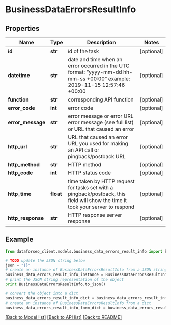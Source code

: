 # BusinessDataErrorsResultInfo


## Properties

Name | Type | Description | Notes
------------ | ------------- | ------------- | -------------
**id** | **str** | id of the task | [optional] 
**datetime** | **str** | date and time when an error occurred in the UTC format: “yyyy-mm-dd hh-mm-ss +00:00” example: 2019-11-15 12:57:46 +00:00 | [optional] 
**function** | **str** | corresponding API function | [optional] 
**error_code** | **int** | error code | [optional] 
**error_message** | **str** | error message or error URL error message (see full list) or URL that caused an error | [optional] 
**http_url** | **str** | URL that caused an error URL you used for making an API call or pingback/postback URL | [optional] 
**http_method** | **str** | HTTP method | [optional] 
**http_code** | **int** | HTTP status code | [optional] 
**http_time** | **float** | time taken by HTTP request for tasks set with a pingback/postback, this field will show the time it took your server to respond | [optional] 
**http_response** | **str** | HTTP response server response | [optional] 

## Example

```python
from dataforseo_client.models.business_data_errors_result_info import BusinessDataErrorsResultInfo

# TODO update the JSON string below
json = "{}"
# create an instance of BusinessDataErrorsResultInfo from a JSON string
business_data_errors_result_info_instance = BusinessDataErrorsResultInfo.from_json(json)
# print the JSON string representation of the object
print BusinessDataErrorsResultInfo.to_json()

# convert the object into a dict
business_data_errors_result_info_dict = business_data_errors_result_info_instance.to_dict()
# create an instance of BusinessDataErrorsResultInfo from a dict
business_data_errors_result_info_form_dict = business_data_errors_result_info.from_dict(business_data_errors_result_info_dict)
```
[[Back to Model list]](../README.md#documentation-for-models) [[Back to API list]](../README.md#documentation-for-api-endpoints) [[Back to README]](../README.md)


